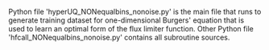 
Python file 'hyperUQ_NONequalbins_nonoise.py' is the main file that runs to generate training dataset for one-dimensional Burgers' equation that is used to learn an optimal form of the flux limiter function.  Other Python file 'hfcall_NONequalbins_nonoise.py' contains all subroutine sources. 
